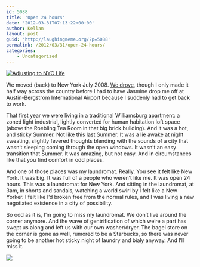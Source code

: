 ```yaml
---
id: 5088
title: 'Open 24 hours'
date: '2012-03-31T07:13:22+00:00'
author: Kellan
layout: post
guid: 'http://laughingmeme.org/?p=5088'
permalink: /2012/03/31/open-24-hours/
categories:
    - Uncategorized
---
```


[![Adjusting to NYC Life](http://farm4.staticflickr.com/3018/2635563204_756fd594ba_z.jpg)](http://www.flickr.com/photos/kellan/2635563204/ "Adjusting to NYC Life by kellan, on Flickr")

We moved (back) to New York July 2008. [We drove](http://www.flickr.com/photos/curlyjazz/collections/72157605838199873/), though I only made it half way across the country before I had to have Jasmine drop me off at Austin-Bergstrom International Airport because I suddenly had to get back to work.

That first year we were living in a traditional Williamsburg apartment: a zoned light industrial, lightly converted for human habitation loft space (above the Roebling Tea Room in that big brick building). And it was a hot, and sticky Summer. Not like this last Summer. It was a lie awake at night sweating, slightly fevered thoughts blending with the sounds of a city that wasn’t sleeping coming through the open windows. It wasn’t an easy transition that Summer. It was amazing, but not easy. And in circumstances like that you find comfort in odd places.

And one of those places was my laundromat. Really. You see it felt like New York. It was big. It was full of a people who weren’t like me. It was open 24 hours. This was a laundromat for New York. And sitting in the laundromat, at 3am, in shorts and sandals, watching a world swirl by I felt like a New Yorker. I felt like I’d broken free from the normal rules, and I was living a new negotiated existence in a city of possibility.

So odd as it is, I’m going to miss my laundromat. We don’t live around the corner anymore. And the wave of gentrification of which we’re a part has swept us along and left us with our own washer/dryer. The bagel store on the corner is gone as well, rumored to be a Starbucks, so there was never going to be another hot sticky night of laundry and bialy anyway. And I’ll miss it.

[![](http://laughingmeme.org/img/laundry_eqx1979.png)](https://twitter.com/#!/eqx1979/status/186089692415008768)